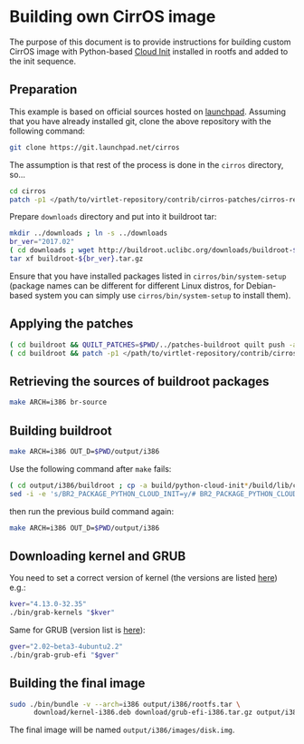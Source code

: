 # Building own CirrOS image

The purpose of this document is to provide instructions for building
custom CirrOS image with Python-based [Cloud Init](http://cloudinit.readthedocs.io/en/latest/)
installed in rootfs and added to the init sequence.


## Preparation
This example is based on official sources hosted on [launchpad](https://git.launchpad.net/cirros).
Assuming that you have already installed git, clone the above repository with
the following command:

```sh
git clone https://git.launchpad.net/cirros
```

The assumption is that rest of the process is done in the `cirros` directory, so...

```sh
cd cirros
patch -p1 </path/to/virtlet-repository/contrib/cirros-patches/cirros-repo.diff
```

Prepare `downloads` directory and put into it buildroot tar:

```sh
mkdir ../downloads ; ln -s ../downloads
br_ver="2017.02"
( cd downloads ; wget http://buildroot.uclibc.org/downloads/buildroot-${br_ver}.tar.gz )
tar xf buildroot-${br_ver}.tar.gz
```

Ensure that you have installed packages listed in `cirros/bin/system-setup`
(package names can be different for different Linux distros, for Debian-based
system you can simply use `cirros/bin/system-setup` to install them).

## Applying the patches

```sh
( cd buildroot && QUILT_PATCHES=$PWD/../patches-buildroot quilt push -a )
( cd buildroot && patch -p1 </path/to/virtlet-repository/contrib/cirros-patches/buildroot.diff )
```

## Retrieving the sources of buildroot packages

```sh
make ARCH=i386 br-source
```

## Building buildroot

```sh
make ARCH=i386 OUT_D=$PWD/output/i386
```

Use the following command after `make` fails:

```sh
( cd output/i386/buildroot ; cp -a build/python-cloud-init*/build/lib/cloudinit target/usr/lib/python2.7/site-packages )
sed -i -e 's/BR2_PACKAGE_PYTHON_CLOUD_INIT=y/# BR2_PACKAGE_PYTHON_CLOUD_INIT is not set/' conf/buildroot-i386.config
```

then run the previous build command again:

```sh
make ARCH=i386 OUT_D=$PWD/output/i386
```

## Downloading kernel and GRUB

You need to set a correct version of kernel (the versions are listed
[here](https://launchpad.net/ubuntu/+source/linux)) e.g.:

```sh
kver="4.13.0-32.35"
./bin/grab-kernels "$kver"
```

Same for GRUB (version list is [here](https://launchpad.net/ubuntu/+source/grub2)):

```sh
gver="2.02~beta3-4ubuntu2.2"
./bin/grab-grub-efi "$gver"
```

## Building the final image

```sh
sudo ./bin/bundle -v --arch=i386 output/i386/rootfs.tar \
      download/kernel-i386.deb download/grub-efi-i386.tar.gz output/i386/images
```

The final image will be named `output/i386/images/disk.img`.

